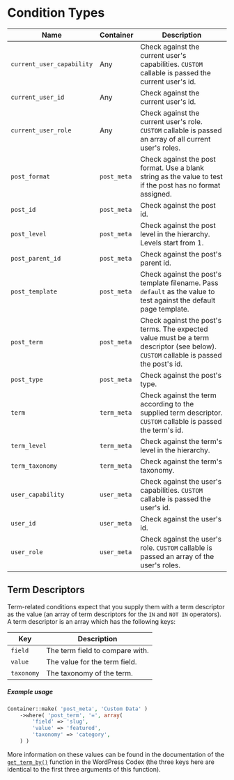 # Condition Types

| Name                      | Container   | Description                                                                                                                           |
|---------------------------|-------------|---------------------------------------------------------------------------------------------------------------------------------------|
| `current_user_capability` | Any         | Check against the current user's capabilities.  `CUSTOM` callable is passed the current user's id.                                    |
| `current_user_id`         | Any         | Check against the current user's id.                                                                                                  |
| `current_user_role`       | Any         | Check against the current user's role.  `CUSTOM` callable is passed an array of all current user's roles.                             |
| `post_format`             | `post_meta` | Check against the post format. Use a blank string as the value to test if the post has no format assigned.                            |
| `post_id`                 | `post_meta` | Check against the post id.                                                                                                            |
| `post_level`              | `post_meta` | Check against the post level in the hierarchy. Levels start from 1.                                                                   |
| `post_parent_id`          | `post_meta` | Check against the post's parent id.                                                                                                   |
| `post_template`           | `post_meta` | Check against the post's template filename. Pass `default` as the value to test against the default page template.                    |
| `post_term`               | `post_meta` | Check against the post's terms. The expected value must be a term descriptor (see below).  `CUSTOM` callable is passed the post's id. |
| `post_type`               | `post_meta` | Check against the post's type.                                                                                                        |
| `term`                    | `term_meta` | Check against the term according to the supplied term descriptor.  `CUSTOM` callable is passed the term's id.                         |
| `term_level`              | `term_meta` | Check against the term's level in the hierarchy.                                                                                      |
| `term_taxonomy`           | `term_meta` | Check against the term's taxonomy.                                                                                                    |
| `user_capability`         | `user_meta` | Check against the user's capabilities.  `CUSTOM` callable is passed the user's id.                                                    |
| `user_id`                 | `user_meta` | Check against the user's id.                                                                                                          |
| `user_role`               | `user_meta` | Check against the user's role.  `CUSTOM` callable is passed an array of the user's roles.                                             |

## Term Descriptors

Term-related conditions expect that you supply them with a term descriptor as the value (an array of term descriptors for the `IN` and `NOT IN` operators).  
A term descriptor is an array which has the following keys:

| Key        | Description                     |
|------------|---------------------------------|
| `field`    | The term field to compare with. |
| `value`    | The value for the term field.   |
| `taxonomy` | The taxonomy of the term.       |

##### Example usage

```php
Container::make( 'post_meta', 'Custom Data' )
	->where( 'post_term', '=', array(
		'field' => 'slug',
		'value' => 'featured',
		'taxonomy' => 'category',
	) )
```

More information on these values can be found in the documentation of the [`get_term_by()`](https://codex.wordpress.org/Function_Reference/get_term_by) function in the WordPress Codex (the three keys here are identical to the first three arguments of this function).
